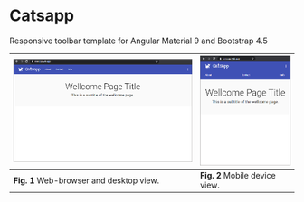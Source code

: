 # Catsapp

Responsive toolbar template for Angular Material 9 and Bootstrap 4.5

| ![Web-desktop](projects/catsapp-web/src/assets/screenshots/catsapp-01xs.png) | ![Movil](projects/catsapp-web/src/assets/screenshots/catsapp-02xs.png) |
| ---------------------------------------------------------------------------- | ---------------------------------------------------------------------- |
| **Fig. 1** Web-browser and desktop view.                                     | **Fig. 2** Mobile device view.                                         |
